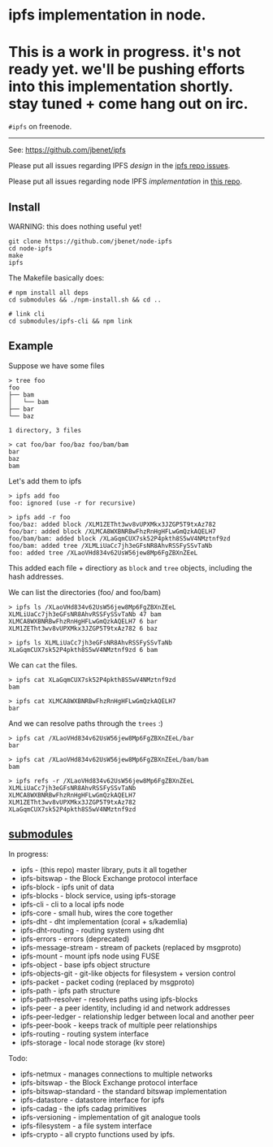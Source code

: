 # ipfs implementation in node.


# This is a work in progress. it's not ready yet. we'll be pushing efforts into this implementation shortly. stay tuned + come hang out on irc.

`#ipfs` on freenode.

----

See: https://github.com/jbenet/ipfs

Please put all issues regarding IPFS _design_ in the
[ipfs repo issues](https://github.com/jbenet/ipfs/issues).

Please put all issues regarding node IPFS _implementation_ in [this repo](https://github.com/jbenet/node-ipfs/issues).

## Install

WARNING: this does nothing useful yet!

```
git clone https://github.com/jbenet/node-ipfs
cd node-ipfs
make
ipfs
```

The Makefile basically does:

```
# npm install all deps
cd submodules && ./npm-install.sh && cd ..

# link cli
cd submodules/ipfs-cli && npm link
```

## Example

Suppose we have some files

```
> tree foo
foo
├── bam
│   └── bam
├── bar
└── baz

1 directory, 3 files

> cat foo/bar foo/baz foo/bam/bam
bar
baz
bam
```

Let's add them to ipfs

```
> ipfs add foo
foo: ignored (use -r for recursive)

> ipfs add -r foo
foo/baz: added block /XLM1ZETht3wv8vUPXMkx3JZGP5T9txAz782
foo/bar: added block /XLMCA8WXBNRBwFhzRnHgHFLwGmQzkAQELH7
foo/bam/bam: added block /XLaGqmCUX7sk52P4pkth8S5wV4NMztnf9zd
foo/bam: added tree /XLMLiUaCc7jh3eGFsNR8AhvRSSFySSvTaNb
foo: added tree /XLaoVHd834v62UsW56jew8Mp6FgZBXnZEeL
```

This added each file + directiory as `block` and `tree` objects, including the hash addresses.


We can list the directories (foo/ and foo/bam)

```
> ipfs ls /XLaoVHd834v62UsW56jew8Mp6FgZBXnZEeL
XLMLiUaCc7jh3eGFsNR8AhvRSSFySSvTaNb 47 bam
XLMCA8WXBNRBwFhzRnHgHFLwGmQzkAQELH7 6 bar
XLM1ZETht3wv8vUPXMkx3JZGP5T9txAz782 6 baz

> ipfs ls XLMLiUaCc7jh3eGFsNR8AhvRSSFySSvTaNb
XLaGqmCUX7sk52P4pkth8S5wV4NMztnf9zd 6 bam
```

We can `cat` the files.

```
> ipfs cat XLaGqmCUX7sk52P4pkth8S5wV4NMztnf9zd
bam

> ipfs cat XLMCA8WXBNRBwFhzRnHgHFLwGmQzkAQELH7
bar
```

And we can resolve paths through the `trees` :)

```
> ipfs cat /XLaoVHd834v62UsW56jew8Mp6FgZBXnZEeL/bar
bar

> ipfs cat /XLaoVHd834v62UsW56jew8Mp6FgZBXnZEeL/bam/bam
bam
```

```
> ipfs refs -r /XLaoVHd834v62UsW56jew8Mp6FgZBXnZEeL
XLMLiUaCc7jh3eGFsNR8AhvRSSFySSvTaNb
XLMCA8WXBNRBwFhzRnHgHFLwGmQzkAQELH7
XLM1ZETht3wv8vUPXMkx3JZGP5T9txAz782
XLaGqmCUX7sk52P4pkth8S5wV4NMztnf9zd
```


## [submodules](submodules/)

In progress:

- ipfs - (this repo) master library, puts it all together
- ipfs-bitswap - the Block Exchange protocol interface
- ipfs-block - ipfs unit of data
- ipfs-blocks - block service, using ipfs-storage
- ipfs-cli - cli to a local ipfs node
- ipfs-core - small hub, wires the core together
- ipfs-dht - dht implementation (coral + s/kademlia)
- ipfs-dht-routing - routing system using dht
- ipfs-errors - errors (deprecated)
- ipfs-message-stream - stream of packets (replaced by msgproto)
- ipfs-mount - mount ipfs node using FUSE
- ipfs-object - base ipfs object structure
- ipfs-objects-git - git-like objects for filesystem + version control
- ipfs-packet - packet coding (replaced by msgproto)
- ipfs-path - ipfs path structure
- ipfs-path-resolver - resolves paths using ipfs-blocks
- ipfs-peer - a peer identity, including id and network addresses
- ipfs-peer-ledger - relationship ledger between local and another peer
- ipfs-peer-book - keeps track of multiple peer relationships
- ipfs-routing - routing system interface
- ipfs-storage - local node storage (kv store)

Todo:

- ipfs-netmux - manages connections to multiple networks
- ipfs-bitswap - the Block Exchange protocol interface
- ipfs-bitswap-standard - the standard bitswap implementation
- ipfs-datastore - datastore interface for ipfs
- ipfs-cadag - the ipfs cadag primitives
- ipfs-versioning - implementation of git analogue tools
- ipfs-filesystem - a file system interface
- ipfs-crypto - all crypto functions used by ipfs.
